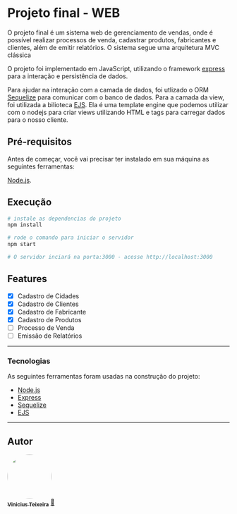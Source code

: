 # Projeto final - WEB

O projeto final é um sistema web de gerenciamento de vendas, onde é possível realizar processos de venda, cadastrar produtos, fabricantes e clientes, além de emitir relatórios. O sistema segue uma arquitetura MVC clássica

O projeto foi implementado em JavaScript, utilizando o framework [express](https://expressjs.com/pt-br/) para a interação e persistência de dados. 

Para ajudar na interação com a camada de dados, foi utlizado o ORM [Sequelize](https://sequelize.org/) para comunicar com o banco de dados. Para a camada da view, foi utilizada a bilioteca [EJS](https://ejs.co/). Ela é uma template engine que podemos utilizar com o nodejs para criar views utilizando HTML e tags para carregar dados para o nosso cliente.

## Pré-requisitos

Antes de começar, você vai precisar ter instalado em sua máquina as seguintes ferramentas:

[Node.js](https://nodejs.org/en/). 

## Execução

```bash
# instale as dependencias do projeto
npm install

# rode o comando para iniciar o servidor
npm start

# O servidor inciará na porta:3000 - acesse http://localhost:3000 
```

## Features

  - [x] Cadastro de Cidades
  - [x] Cadastro de Clientes
  - [x] Cadastro de Fabricante
  - [x] Cadastro de Produtos
  - [ ] Processo de Venda
  - [ ] Emissão de Relatórios

---
### Tecnologias

As seguintes ferramentas foram usadas na construção do projeto:

- [Node.js](https://nodejs.org/en/)
- [Express](https://expressjs.com/pt-br/)
- [Sequelize](https://sequelize.org/)
- [EJS](https://ejs.co/)

---

## Autor

<a href="https://github.com/ViniciusTei/">
 <img style="border-radius: 50%;" src="https://github.com/ViniciusTei.png" width="100px;" alt=""/>
 <br />
 <sub><b>Vinicius Teixeira</b></sub></a> <a href="https://github.com/ViniciusTei/" title="GitHub">🚀</a>
 <br />